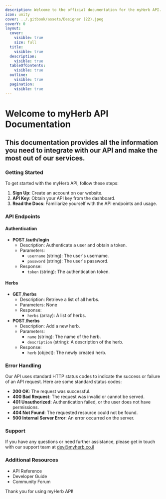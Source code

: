 ```yaml
---
description: Welcome to the official documentation for the myHerb API.
icon: unity
cover: ../.gitbook/assets/Designer (22).jpeg
coverY: 0
layout:
  cover:
    visible: true
    size: full
  title:
    visible: true
  description:
    visible: true
  tableOfContents:
    visible: true
  outline:
    visible: true
  pagination:
    visible: true
---
```


# Welcome to myHerb API Documentation

## This documentation provides all the information you need to integrate with our API and make the most out of our services.

### Getting Started

To get started with the myHerb API, follow these steps:

1. **Sign Up**: Create an account on our website.
2. **API Key**: Obtain your API key from the dashboard.
3. **Read the Docs**: Familiarize yourself with the API endpoints and usage.

### API Endpoints

#### Authentication

* **POST /auth/login**
  * Description: Authenticate a user and obtain a token.
  * Parameters:
    * `username` (string): The user's username.
    * `password` (string): The user's password.
  * Response:
    * `token` (string): The authentication token.

#### Herbs

* **GET /herbs**
  * Description: Retrieve a list of all herbs.
  * Parameters: None
  * Response:
    * `herbs` (array): A list of herbs.
* **POST /herbs**
  * Description: Add a new herb.
  * Parameters:
    * `name` (string): The name of the herb.
    * `description` (string): A description of the herb.
  * Response:
    * `herb` (object): The newly created herb.

### Error Handling

Our API uses standard HTTP status codes to indicate the success or failure of an API request. Here are some standard status codes:

* **200 OK**: The request was successful.
* **400 Bad Request**: The request was invalid or cannot be served.
* **401 Unauthorized:** Authentication failed, or the user does not have permissions.
* **404 Not Found**: The requested resource could not be found.
* **500 Internal Server Error**: An error occurred on the server.

### Support

If you have any questions or need further assistance, please get in touch with our support team at dev@myherb.co.il

### Additional Resources

* API Reference
* Developer Guide
* Community Forum

Thank you for using myHerb API!
